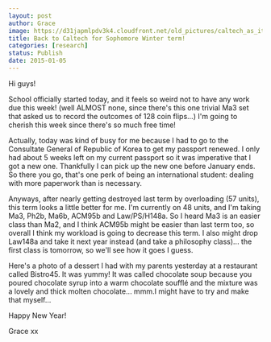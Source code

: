 ```yaml
---
layout: post
author: Grace
image: https://d31japmlpdv3k4.cloudfront.net/old_pictures/caltech_as_it_happens/6a0105349b8251970b01b8d0b88b3f970c.jpg
title: Back to Caltech for Sophomore Winter term! 
categories: [research]
status: Publish
date: 2015-01-05
---
```



Hi guys!

School officially started today, and it feels so weird not to have any work due this week! (well ALMOST none, since there's this one trivial Ma3 set that asked us to record the outcomes of 128 coin flips...) I'm going to cherish this week since there's so much free time!

Actually, today was kind of busy for me because I had to go to the Consultate General of Republic of Korea to get my passport renewed. I only had about 5 weeks left on my current passport so it was imperative that I got a new one. Thankfully I can pick up the new one before January ends. So there you go, that's one perk of being an international student: dealing with more paperwork than is necessary.

Anyways, after nearly getting destroyed last term by overloading (57 units), this term looks a little better for me. I'm currently on 48 units, and I'm taking Ma3, Ph2b, Ma6b, ACM95b and Law/PS/H148a. So I heard Ma3 is an easier class than Ma2, and I think ACM95b might be easier than last term too, so overall I think my workload is going to decrease this term. I also might drop Law148a and take it next year instead (and take a philosophy class)... the first class is tomorrow, so we'll see how it goes I guess.

Here's a photo of a dessert I had with my parents yesterday at a restaurant called Bistro45. It was yummy! It was called chocolate soup because you poured chocolate syrup into a warm chocolate soufflé and the mixture was a lovely and thick molten chocolate... mmm.I might have to try and make that myself...

Happy New Year!

Grace xx

